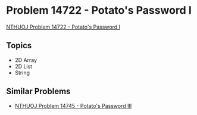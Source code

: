 # Problem 14722 - Potato's Password I 
[NTHUOJ Problem 14722 - Potato's Password I](https://acm.cs.nthu.edu.tw/problem/14722/)


## Topics
- 2D Array
- 2D List
- String


## Similar Problems
- [NTHUOJ Problem 14745 - Potato's Password III](https://acm.cs.nthu.edu.tw/problem/14745/)